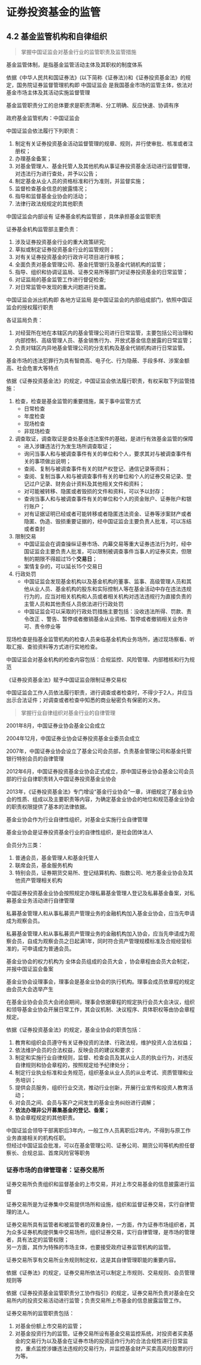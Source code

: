 # 证券投资基金的监管

## 4.2 基金监管机构和自律组织

> 掌握中国证监会对基金行业的监管职责及监管措施

基金监管体制，是指基金监管活动主体及其职权的制度体系

依据《中华人民共和国证券法》(以下简称《证券法》)和《证券投资基金法》的规定，国务院证券监督管理机构即 中国证监会 是我国基金市场的监管主体，依法对基金市场主体及其活动实施监督管理

基金监管职责分工的总体要求是职责清晰、分工明确、反应快速、协调有序

政府基金监管机构：中国证监会

中国证监会依法履行下列职责：
1. 制定有关证券投资基金活动监督管理的规章、规则，并行使审批、核准或者注册权；
2. 办理基金备案；
3. 对基金管理人、基金托管人及其他机构从事证券投资基金活动进行监督管理，对违法行为进行查处，并予以公告；
4. 制定基金从业人员的资格标准和行为准则，并监督实施；
5. 监督检查基金信息的披露情况；
6. 指导和监督基金业协会的活动；
7. 法律行政法规规定的其他职责

中国证监会内部设有 证券基金机构监管部 ，具体承担基金监管职责

证券基金机构监管部主要负责：
1. 涉及证券投资基金行业的重大政策研究;
2. 草拟或制定证券投资基金行业的监管规则；
3. 对有关证券投资基金的行政许可项目进行审核；
4. 全面负责对基金管理公司、基金托管银行及基金代销机构的监管；
5. 指导、组织和协调证监局、证券交易所等部门对证券投资基金的日常监管；
6. 对证监局的基金监管工作进行督促检查;
7. 对日常监管中发现的重大问题进行处置。

中国证监会派出机构即 各地方证监局 是中国证监会的内部组成部门，依照中国证监会的授权履行职责

各证监局负责：
1. 对经营所在地在本辖区内的基金管理公司进行日常监管，主要包括公司治理和内部控制、高级管理人员、基金销售行为、开放式基金信息披露的日常监管；
2. 负责对辖区内异地基金管理公司的分支机构及基金代销机构进行日常监管。

基金市场的违法犯罪行为具有智商高、电子化、行为隐蔽、手段多样、涉案金额高、社会危害大等特点

依据《证券投资基金法》的规定，中国证监会依法履行职责，有权采取下列监管措施：
1. 检查，检查是基金监管的重要措施，属于事中监管方式
    - 日常检查
    - 年度检查
    - 现场检查
    - 非现场检查
2. 调查取证，调查取证是查处基金违法案件的基础，是进行有效基金监管的保障
    - 进入涉嫌违法行为发生场所调查取证；
    - 询问当事人和与被调查事件有关的单位和个人，要求其对与被调查事件有关的事项做出说明；
    - 查阅、复制与被调查事件有关的财产权登记、通信记录等资料；
    - 查阅、复制当事人和与被调查事件有关的单位和个人的证券交易记录、登记过户记录、财务会计资料及其他相关文件和资料；
    - 对可能被转移、隐匿或者毁损的文件和资料，可以予以封存；
    - 查询当事人和与被调查事件有关的单位和个人的资金账户、证券账户和银行账户；
    - 对有证据证明已经或者可能转移或者隐匿违法资金、证券等涉案财产或者隐匿、伪造、毁损重要证据的，经中国证监会主要负责人批准，可以冻结或者查封
3. 限制交易
    - 中国证监会在调查操纵证券市场、内幕交易等重大证券违法行为时，经中国证监会主要负责人批准，可以限制被调查事件当事人的证券买卖，但限制的期限不得超过15个**交易日**；
    - 案情复杂的，可以延长15个交易日
4. 行政处罚
    - 中国证监会发现基金机构以及基金机构的董事、监事、高级管理人员和其他从业人员、基金机构的股东和实际控制人等在基金活动中存在违法违规行为的，应当对相关机构和人员或者相关机构对违法违规行为直接负责的主管人员和其他责任人员依法进行行政处罚
    - 中国证监会可以采取的行政处罚措施主要包括：没收违法所得、罚款、责令改正 、警告、暂停或者撤销基金从业资格、暂停或者撤销相关业务许可、责令停业等

现场检查是指基金监管机构的检查人员亲临基金机构业务场所，通过现场察看、听取汇报、查验资料等方式进行实地检查。

中国证监会对基金机构的检查内容包括：合规监控、风险管理、内部稽核和行为规范

《证券投资基金法》赋予中国证监会限制证券交易权

中国证监会工作人员依法履行职责，进行调查或者检查时，不得少于2人，并应当出示合法证件；对调查或者检查中知悉的商业秘密负有保密的义务。

> 掌握行业自律组织对基金行业的自律管理

2001年8月，中国证券业协会基金公会成立

2004年12月，中国证券业协会证券投资基金业委员会成立

2007年，中国证券业协会设立了基金公司会员部，负责基金管理公司和基金托管银行特别会员的自律管理

2012年6月，中国证券投资基金业协会正式成立，原中国证券业协会基金公司会员部的行业自律职责转入中国证券投资基金业协会

2013年，《证券投资基金法》专门增设“基金行业协会”一章，详细规定了基金业协会的性质、组成以及主要职责等内容，为确定基金业协会的地位和规范基金业协会的职责权限提供了基本的法律依据。

基金业协会作为行业自律性组织，对基金业实施行业自律管理

基金业协会是证券投资基金行业的自律性组织，是社会团体法人

会员分为三类：
1. 普通会员，基金管理人和基金托管人
2. 联席会员，基金服务机构
3. 特别会员，证券期货交易所、登记结算机构、指数公司、地方基金业协会及其他资产管理相关机构

中国证券投资基金业协会按照规定办理私募基金管理人登记及私募基金备案，对私募基金业务活动进行自律管理

私募基金管理人和从事私募资产管理业务的金融机构加入基金业协会，应当先申请成为观察会员。

私募基金管理人和从事私募资产管理业务的金融机构加入协会，应当先申请成为观察会员，自成为观察会员之日起满1年，同时符合资产管理规模标准及合规经营标准的，可申请成为普通会员。

基金业协会的权力机构为 全体会员组成的会员大会 ，协会章程由会员大会制定，并报中国证监会备案

基金业协会设理事会，理事会是基金业协会的执行机构。理事会成员依章程的规定由会员大会选举产生

在基金业协会会员大会闭会期间，理事会依据章程的规定执行会员大会决议，组织和领导基金业协会开展日常工作，其会议机制、决议程序、具体职权等由协会章程规定。

依据《证券投资基金法》的规定，基金业协会的职责包括：
1. 教育和组织会员遵守有关证券投资的法律、行政法规，维护投资人合法权益；
2. 依法维护会员的合法权益，反映会员的建议和要求；
3. 制定和实施行业自律规则，监督、检查会员及其从业人员的执业行为，对违反自律规则和协会章程的，按照规定给予纪律处分；
4. 制定行业执业标准和业务规范，组织基金从业人员的从业考试、资质管理和业务培训；
5. 提供会员服务，组织行业交流，推动行业创新，开展行业宣传和投资人教育活动；
6. 对会员之间、会员与客户之间发生的基金业务纠纷进行调解；
7. **依法办理非公开募集基金的登记、备案；**
8. 协会章程规定的其他职责。

中国证监会领导干部离职后3年内，一般工作人员离职后2年内，不得到与原工作业务直接相关的机构任职。  
但经过中国证监会批准，可以在基金管理公司、证券公司、期货公司等机构担任督察长、合规总监、首席风险官等职务

### 证券市场的自律管理者：证券交易所

证券交易所负责组织和监督基金的上市交易，并对上市交易基金的信息披露进行监督

证券交易所是为证券集中交易提供场所和设施，组织和监督证券交易，实行自律管理的法人。

证券交易所具有监管者和被监管者的双重身份，一方面，作为证券市场组织者，其为众多证券机构提供集中交易场所，组织证券交易，实行自律管理，是市场的管理者，具有法定的监管权限；  
另一方面，其作为特殊的市场主体，也要接受政府证券监管机构的监管。

证券交易所享有交易所业务规则制定权，这是其自律管理职能的重要内容。

依据《证券法》的规定，证券交易所依法可以制定上市规则、交易规则、会员管理规则等

依据《证券投资基金监管职责分工协作指引》的规定，证券交易所负责对基金在交易所内的投资交易活动进行监管；负责交易所上市基金的信息披露监管工作。

证券交易所的监管职责包括：
1. 对基金份额上市交易的监管；
2. 对基金投资行为的监管。证券交易所设有基金交易监控系统，对投资者买卖基金的交易行为以及基金在证券市场的投资运作行为的合法合规性进行日常监控，重点监控涉嫌违法违规的交易行为，并监控基金财产买卖高风险股票的行为等。

